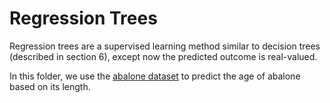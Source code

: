 # Regression Trees

Regression trees are a supervised learning method similar to decision trees (described in section 6), except now the predicted outcome is real-valued.

In this folder, we use the [abalone dataset](https://www.kaggle.com/datasets/rodolfomendes/abalone-dataset "Title") to predict the age of abalone based on its length.